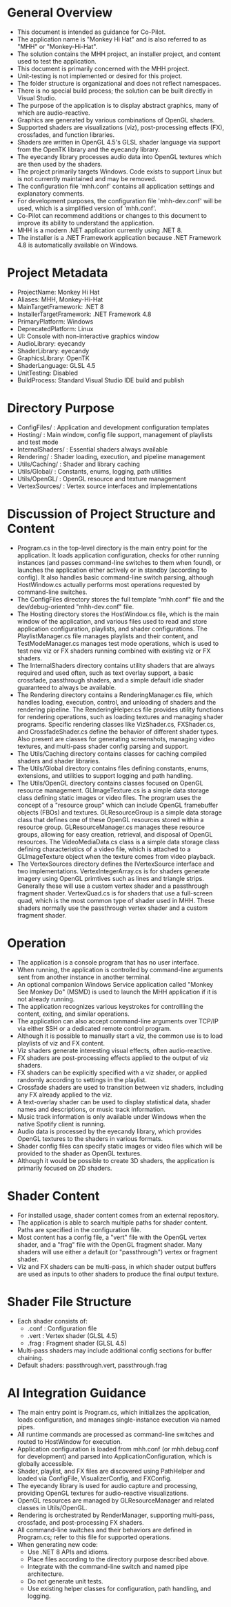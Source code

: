 # General Overview

* This document is intended as guidance for Co-Pilot.
* The application name is "Monkey Hi Hat" and is also referred to as "MHH" or "Monkey-Hi-Hat".
* The solution contains the MHH project, an installer project, and content used to test the application.
* This document is primarily concerned with the MHH project.
* Unit-testing is not implemented or desired for this project.
* The folder structure is organizational and does not reflect namespaces.
* There is no special build process; the solution can be built directly in Visual Studio.
* The purpose of the application is to display abstract graphics, many of which are audio-reactive.
* Graphics are generated by various combinations of OpenGL shaders.
* Supported shaders are visualizations (viz), post-processing effects (FX), crossfades, and function libraries.
* Shaders are written in OpenGL 4.5's GLSL shader language via support from the OpenTK library and the eyecandy library.
* The eyecandy library processes audio data into OpenGL textures which are then used by the shaders.
* The project primarily targets Windows. Code exists to support Linux but is not currently maintained and may be removed.
* The configuration file 'mhh.conf' contains all application settings and explanatory comments.
* For development purposes, the configuration file 'mhh-dev.conf' will be used, which is a simplified version of 'mhh.conf'.
* Co-Pilot can recommend additions or changes to this document to improve its ability to understand the application.
* MHH is a modern .NET application currently using .NET 8.
* The installer is a .NET Framework application because .NET Framework 4.8 is automatically available on Windows.

# Project Metadata

* ProjectName: Monkey Hi Hat
* Aliases: MHH, Monkey-Hi-Hat
* MainTargetFramework: .NET 8
* InstallerTargetFramework: .NET Framework 4.8
* PrimaryPlatform: Windows
* DeprecatedPlatform: Linux
* UI: Console with non-interactive graphics window
* AudioLibrary: eyecandy
* ShaderLibrary: eyecandy
* GraphicsLibrary: OpenTK
* ShaderLanguage: GLSL 4.5
* UnitTesting: Disabled
* BuildProcess: Standard Visual Studio IDE build and publish

# Directory Purpose

* ConfigFiles/ : Application and development configuration templates
* Hosting/ : Main window, config file support, management of playlists and test mode
* InternalShaders/ : Essential shaders always available
* Rendering/ : Shader loading, execution, and pipeline management
* Utils/Caching/ : Shader and library caching
* Utils/Global/ : Constants, enums, logging, path utilities
* Utils/OpenGL/ : OpenGL resource and texture management
* VertexSources/ : Vertex source interfaces and implementations

# Discussion of Project Structure and Content

* Program.cs in the top-level directory is the main entry point for the application. It loads application configuration, checks for other running instances (and passes command-line switches to them when found), or launches the application either actively or in standby (according to config). It also handles basic command-line switch parsing, although HostWindow.cs actually performs most operations requested by command-line switches.
* The ConfigFiles directory stores the full template "mhh.conf" file and the dev/debug-oriented "mhh-dev.conf" file.
* The Hosting directory stores the HostWindow.cs file, which is the main window of the application, and various files used to read and store application configuration, playlists, and shader configurations. The PlaylistManager.cs file manages playlists and their content, and TestModeManager.cs manages test mode operations, which is used to test new viz or FX shaders running combined with existing viz or FX shaders.
* The InternalShaders directory contains utility shaders that are always required and used often, such as text overlay support, a basic crossfade, passthrough shaders, and a simple default idle shader guaranteed to always be available.
* The Rendering directory contains a RenderingManager.cs file, which handles loading, execution, control, and unloading of shaders and the rendering pipeline. The RenderingHelper.cs file provides utility functions for rendering operations, such as loading textures and managing shader programs. Specific rendering classes like VizShader.cs, FXShader.cs, and CrossfadeShader.cs define the behavior of different shader types. Also present are classes for generating screenshots, managing video textures, and multi-pass shader config parsing and support.
* The Utils/Caching directory contains classes for caching compiled shaders and shader libraries.
* The Utils/Global directory contains files defining constants, enums, extensions, and utilities to support logging and path handling.
* The Utils/OpenGL directory contains classes focused on OpenGL resource management. GLImageTexture.cs is a simple data storage class defining static images or video files. The program uses the concept of a "resource group" which can include OpenGL framebuffer objects (FBOs) and textures. GLResourceGroup is a simple data storage class that defines one of these OpenGL resources stored within a resource group. GLResourceManager.cs manages these resource groups, allowing for easy creation, retrieval, and disposal of OpenGL resources. The VideoMediaData.cs class is a simple data storage class defining characteristics of a video file, which is attached to a GLImageTexture object when the texture comes from video playback.
* The VertexSources directory defines the IVertexSource interface and two implementations. VertexIntegerArray.cs is for shaders generate imagery using OpenGL primtives such as lines and triangle strips. Generally these will use a custom vertex shader and a passthrough fragment shader. VertexQuad.cs is for shaders that use a full-screen quad, which is the most common type of shader used in MHH. These shaders normally use the passthrough vertex shader and a custom fragment shader.

# Operation

* The application is a console program that has no user interface.
* When running, the application is controlled by command-line arguments sent from another instance in another terminal.
* An optional companion Windows Service application called "Monkey See Monkey Do" (MSMD) is used to launch the MHH application if it is not already running.
* The application recognizes various keystrokes for controllling the content, exiting, and similar operations.
* The application can also accept command-line arguments over TCP/IP via either SSH or a dedicated remote control program.
* Although it is possible to manually start a viz, the common use is to load playlists of viz and FX content.
* Viz shaders generate interesting visual effects, often audio-reactive.
* FX shaders are post-processing effects applied to the output of viz shaders.
* FX shaders can be explicitly specified with a viz shader, or applied randomly according to settings in the playlist.
* Crossfade shaders are used to transition between viz shaders, including any FX already applied to the viz.
* A text-overlay shader can be used to display statistical data, shader names and descriptions, or music track information.
* Music track information is only available under Windows when the native Spotify client is running.
* Audio data is processed by the eyecandy library, which provides OpenGL textures to the shaders in various formats.
* Shader config files can specify static images or video files which will be provided to the shader as OpenGL textures.
* Although it would be possible to create 3D shaders, the application is primarily focused on 2D shaders.

# Shader Content

* For installed usage, shader content comes from an external repository.
* The application is able to search multiple paths for shader content. Paths are specified in the configuration file.
* Most content has a config file, a "vert" file with the OpenGL vertex shader, and a "frag" file with the OpenGL fragment shader. Many shaders will use either a default (or "passthrough") vertex or fragment shader.
* Viz and FX shaders can be multi-pass, in which shader output buffers are used as inputs to other shaders to produce the final output texture.

# Shader File Structure

* Each shader consists of:
  - <name>.conf : Configuration file
  - <name>.vert : Vertex shader (GLSL 4.5)
  - <name>.frag : Fragment shader (GLSL 4.5)
* Multi-pass shaders may include additional config sections for buffer chaining.
* Default shaders: passthrough.vert, passthrough.frag

# AI Integration Guidance

* The main entry point is Program.cs, which initializes the application, loads configuration, and manages single-instance execution via named pipes.
* All runtime commands are processed as command-line switches and routed to HostWindow for execution.
* Application configuration is loaded from mhh.conf (or mhh.debug.conf for development) and parsed into ApplicationConfiguration, which is globally accessible.
* Shader, playlist, and FX files are discovered using PathHelper and loaded via ConfigFile, VisualizerConfig, and FXConfig.
* The eyecandy library is used for audio capture and processing, providing OpenGL textures for audio-reactive visualizations.
* OpenGL resources are managed by GLResourceManager and related classes in Utils/OpenGL.
* Rendering is orchestrated by RenderManager, supporting multi-pass, crossfade, and post-processing FX shaders.
* All command-line switches and their behaviors are defined in Program.cs; refer to this file for supported operations.
* When generating new code:
  - Use .NET 8 APIs and idioms.
  - Place files according to the directory purpose described above.
  - Integrate with the command-line switch and named pipe architecture.
  - Do not generate unit tests.
  - Use existing helper classes for configuration, path handling, and logging.
